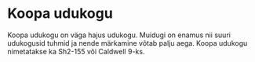 # Koopa udukogu

Koopa udukogu on väga hajus udukogu. Muidugi on enamus nii suuri udukogusid
tuhmid ja nende märkamine võtab palju aega. Koopa udukogu nimetatakse ka Sh2-155
või Caldwell 9-ks.
